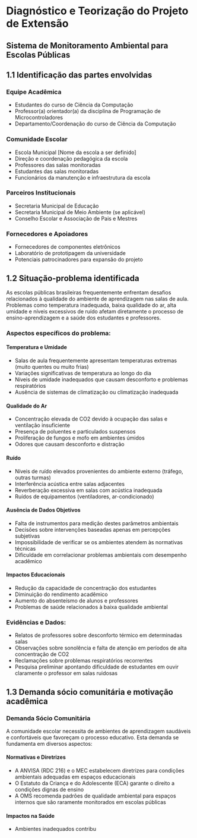# Diagnóstico e Teorização do Projeto de Extensão

## Sistema de Monitoramento Ambiental para Escolas Públicas

## 1.1 Identificação das partes envolvidas

### Equipe Acadêmica

-   Estudantes do curso de Ciência da Computação
-   Professor(a) orientador(a) da disciplina de Programação de Microcontroladores
-   Departamento/Coordenação do curso de Ciência da Computação

### Comunidade Escolar

-   Escola Municipal [Nome da escola a ser definido]
-   Direção e coordenação pedagógica da escola
-   Professores das salas monitoradas
-   Estudantes das salas monitoradas
-   Funcionários da manutenção e infraestrutura da escola

### Parceiros Institucionais

-   Secretaria Municipal de Educação
-   Secretaria Municipal de Meio Ambiente (se aplicável)
-   Conselho Escolar e Associação de Pais e Mestres

### Fornecedores e Apoiadores

-   Fornecedores de componentes eletrônicos
-   Laboratório de prototipagem da universidade
-   Potenciais patrocinadores para expansão do projeto

## 1.2 Situação-problema identificada

As escolas públicas brasileiras frequentemente enfrentam desafios relacionados à qualidade do ambiente de aprendizagem nas salas de aula. Problemas como temperatura inadequada, baixa qualidade do ar, alta umidade e níveis excessivos de ruído afetam diretamente o processo de ensino-aprendizagem e a saúde dos estudantes e professores.

### Aspectos específicos do problema:

#### Temperatura e Umidade

-   Salas de aula frequentemente apresentam temperaturas extremas (muito quentes ou muito frias)
-   Variações significativas de temperatura ao longo do dia
-   Níveis de umidade inadequados que causam desconforto e problemas respiratórios
-   Ausência de sistemas de climatização ou climatização inadequada

#### Qualidade do Ar

-   Concentração elevada de CO2 devido à ocupação das salas e ventilação insuficiente
-   Presença de poluentes e particulados suspensos
-   Proliferação de fungos e mofo em ambientes úmidos
-   Odores que causam desconforto e distração

#### Ruído

-   Níveis de ruído elevados provenientes do ambiente externo (tráfego, outras turmas)
-   Interferência acústica entre salas adjacentes
-   Reverberação excessiva em salas com acústica inadequada
-   Ruídos de equipamentos (ventiladores, ar-condicionado)

#### Ausência de Dados Objetivos

-   Falta de instrumentos para medição destes parâmetros ambientais
-   Decisões sobre intervenções baseadas apenas em percepções subjetivas
-   Impossibilidade de verificar se os ambientes atendem às normativas técnicas
-   Dificuldade em correlacionar problemas ambientais com desempenho acadêmico

#### Impactos Educacionais

-   Redução da capacidade de concentração dos estudantes
-   Diminuição do rendimento acadêmico
-   Aumento do absenteísmo de alunos e professores
-   Problemas de saúde relacionados à baixa qualidade ambiental

### Evidências e Dados:

-   Relatos de professores sobre desconforto térmico em determinadas salas
-   Observações sobre sonolência e falta de atenção em períodos de alta concentração de CO2
-   Reclamações sobre problemas respiratórios recorrentes
-   Pesquisa preliminar apontando dificuldade de estudantes em ouvir claramente o professor em salas ruidosas

## 1.3 Demanda sócio comunitária e motivação acadêmica

### Demanda Sócio Comunitária

A comunidade escolar necessita de ambientes de aprendizagem saudáveis e confortáveis que favoreçam o processo educativo. Esta demanda se fundamenta em diversos aspectos:

#### Normativas e Diretrizes

-   A ANVISA (RDC 216) e o MEC estabelecem diretrizes para condições ambientais adequadas em espaços educacionais
-   O Estatuto da Criança e do Adolescente (ECA) garante o direito a condições dignas de ensino
-   A OMS recomenda padrões de qualidade ambiental para espaços internos que são raramente monitorados em escolas públicas

#### Impactos na Saúde

-   Ambientes inadequados contribu
